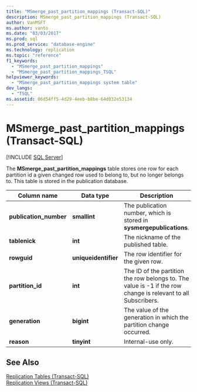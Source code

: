 ```yaml
---
title: "MSmerge_past_partition_mappings (Transact-SQL)"
description: MSmerge_past_partition_mappings (Transact-SQL)
author: VanMSFT
ms.author: vanto
ms.date: "03/03/2017"
ms.prod: sql
ms.prod_service: "database-engine"
ms.technology: replication
ms.topic: "reference"
f1_keywords:
  - "MSmerge_past_partition_mappings"
  - "MSmerge_past_partition_mappings_TSQL"
helpviewer_keywords:
  - "MSmerge_past_partition_mappings system table"
dev_langs:
  - "TSQL"
ms.assetid: 06d54ff5-4d29-4eeb-b8be-64d032e53134
---
```

# MSmerge_past_partition_mappings (Transact-SQL)
[!INCLUDE [SQL Server](../../includes/applies-to-version/sqlserver.md)]

  The **MSmerge_past_partition_mappings** table stores one row for each partition id a given changed row used to belong to, but no longer belongs to. This table is stored in the publication database.  
  
|Column name|Data type|Description|  
|-----------------|---------------|-----------------|  
|**publication_number**|**smallint**|The publication number, which is stored in **sysmergepublications**.|  
|**tablenick**|**int**|The nickname of the published table.|  
|**rowguid**|**uniqueidentifier**|The row identifier for the given row.|  
|**partition_id**|**int**|The ID of the partition the row belongs to. The value is -1 if the row change is relevant to all Subscribers.|  
|**generation**|**bigint**|The value of the generation in which the partition change occurred.|  
|**reason**|**tinyint**|Internal-use only.|  
  
## See Also  
 [Replication Tables &#40;Transact-SQL&#41;](../../relational-databases/system-tables/replication-tables-transact-sql.md)   
 [Replication Views &#40;Transact-SQL&#41;](../../relational-databases/system-views/replication-views-transact-sql.md)  
  
  

